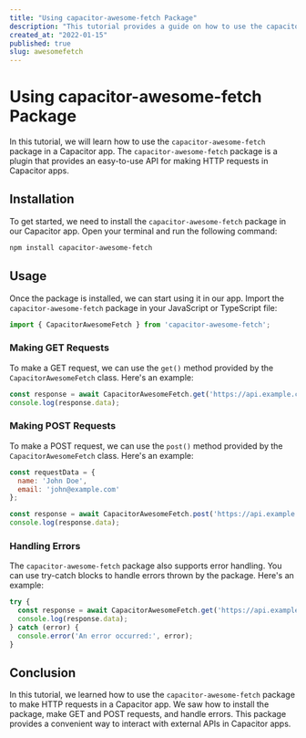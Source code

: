 ```yaml
---
title: "Using capacitor-awesome-fetch Package"
description: "This tutorial provides a guide on how to use the capacitor-awesome-fetch package in your Capacitor app."
created_at: "2022-01-15"
published: true
slug: awesomefetch
---
```


# Using capacitor-awesome-fetch Package

In this tutorial, we will learn how to use the `capacitor-awesome-fetch` package in a Capacitor app. The `capacitor-awesome-fetch` package is a plugin that provides an easy-to-use API for making HTTP requests in Capacitor apps.

## Installation

To get started, we need to install the `capacitor-awesome-fetch` package in our Capacitor app. Open your terminal and run the following command:

```bash
npm install capacitor-awesome-fetch
```

## Usage

Once the package is installed, we can start using it in our app. Import the `capacitor-awesome-fetch` package in your JavaScript or TypeScript file:

```javascript
import { CapacitorAwesomeFetch } from 'capacitor-awesome-fetch';
```

### Making GET Requests

To make a GET request, we can use the `get()` method provided by the `CapacitorAwesomeFetch` class. Here's an example:

```javascript
const response = await CapacitorAwesomeFetch.get('https://api.example.com/data');
console.log(response.data);
```

### Making POST Requests

To make a POST request, we can use the `post()` method provided by the `CapacitorAwesomeFetch` class. Here's an example:

```javascript
const requestData = {
  name: 'John Doe',
  email: 'john@example.com'
};

const response = await CapacitorAwesomeFetch.post('https://api.example.com/users', requestData);
console.log(response.data);
```

### Handling Errors

The `capacitor-awesome-fetch` package also supports error handling. You can use try-catch blocks to handle errors thrown by the package. Here's an example:

```javascript
try {
  const response = await CapacitorAwesomeFetch.get('https://api.example.com/data');
  console.log(response.data);
} catch (error) {
  console.error('An error occurred:', error);
}
```

## Conclusion

In this tutorial, we learned how to use the `capacitor-awesome-fetch` package to make HTTP requests in a Capacitor app. We saw how to install the package, make GET and POST requests, and handle errors. This package provides a convenient way to interact with external APIs in Capacitor apps.